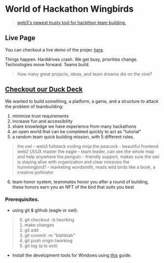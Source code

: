 # World of Hackathon Wingbirds

> [web3's newest trusty tool for hackthon team building.](https://tippi-fifestarr.github.io/Ultimate-Blockchain-Productivity-Platform/w0hw/)

## Live Page
You can checkout a live demo of the projec [here](https://twilight-dust-2356.on.fleek.co/).

Things happen. Harddrives crash. We get busy, priorities change.  Technologies move forward.  Teams build.  
> How many great projects, ideas, and team dreams die on the vine?

## [Checkout our Duck Deck](https://docs.google.com/presentation/d/1FysFroMA5JVOjpp3dHZc33gwIGsLrgLiUEcyiEJBUjM/edit?usp=sharing)

We wanted to build something, a platform, a game, and a structure to attack the problem of teambuilding:
1. minimize trust requirements
2. increase fun and accessibility
3. share knowledge we have experience from many hackathons
4. an open world that can be completed quickly to act as "tutorial"
5. a random team quick building mission, with 5 different roles.
> the owl - web3 fullstack coding ninja
> the peacock - beautiful frontend web2 UI/UX master 
> the eagle - team leader, can see the whole map and help anywhere
> the penguin - friendly support, makes sure the owl is staying alive with organization and clear missions
> the hummingbird? - marketing wordsmith, reads wild birds like a book, a creative pollinator
6. team honor system, teammates honor you after a round of building, these honors earn you an NFT of the bird that suits you best

### Prerequisites.

- using git & github (eagle or owl):

> 0. git checkout -b tworking
> 1. make changes
> 2. git add .
> 3. git commit -m "blahblah"
> 4. git push origin tworking
> 5. git log (q to exit)

- Install the development tools for Windows using [this](https://medium.com/@cromewar/how-to-setup-windows-10-11-for-smart-contract-development-and-brownie-e7d8d13555b3) guide.
